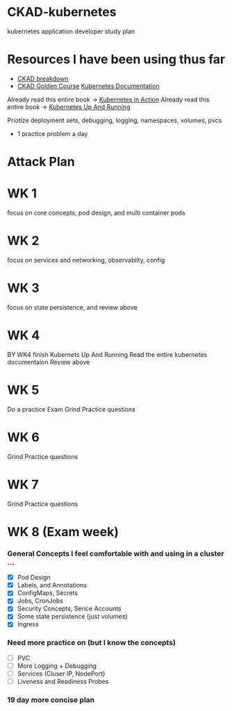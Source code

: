 # CKAD-kubernetes
kubernetes application developer study plan 
# Resources I have been using thus far 
  * [CKAD breakdown](https://github.com/cncf/curriculum/blob/master/CKAD_Curriculum_V1.17.pdf)
  * [CKAD Golden Course](https://matthewpalmer.net/kubernetes-app-developer/)
[Kubernetes Documentation](https://kubernetes.io/docs/concepts/)


Already read this entire book -> [Kubernetes in Action](https://www.manning.com/books/kubernetes-in-action)
Already read this entire book -> [Kubernetes Up And Running](https://www.amazon.com/Kubernetes-Running-Dive-Future-Infrastructure/dp/1492046531/ref=pd_sbs_14_t_0/130-8772825-8850242?_encoding=UTF8&pd_rd_i=1492046531&pd_rd_r=91e8e7d3-bf20-498e-8d98-04c168fa2425&pd_rd_w=fZLAs&pd_rd_wg=3ARfk&pf_rd_p=5cfcfe89-300f-47d2-b1ad-a4e27203a02a&pf_rd_r=XG60SXAJ9Z8JWGNNK9QM&psc=1&refRID=XG60SXAJ9Z8JWGNNK9QM)

Priotize deployment sets, debugging, logging, namespaces, volumes, pvcs 
 * 1 practice problem a day 
# Attack Plan 
# WK 1 
  focus on core concepts,  pod design, and multi container pods
# WK 2 
  focus on services and networking, observablity, config
# WK 3 
  focus on state persistence, and review above 
# WK 4
  BY WK4 finish Kubernets Up And Running 
  Read the entire kubernetes documentaion 
  Review above 
# WK 5 
  Do a practice Exam
  Grind Practice questions 
# WK 6 
  Grind Practice questions 
# WK 7
  Grind Practice questions 
# WK 8 (Exam week)


### General Concepts I feel comfortable with and using in a cluster ...
- [x] Pod Design
- [x] Labels, and Annotations 
- [x] ConfigMaps, Secrets 
- [x] Jobs, CronJobs 
- [x] Security Concepts, Serice Accounts 
- [x] Some state persistence (just volumes)
- [x] Ingress 

### Need more practice on (but I know the concepts)
- [ ] PVC
- [ ] More Logging + Debugging 
- [ ] Services (Cluser IP, NodePort)
- [ ] Liveness and Readiness Probes

### 19 day more concise plan 

